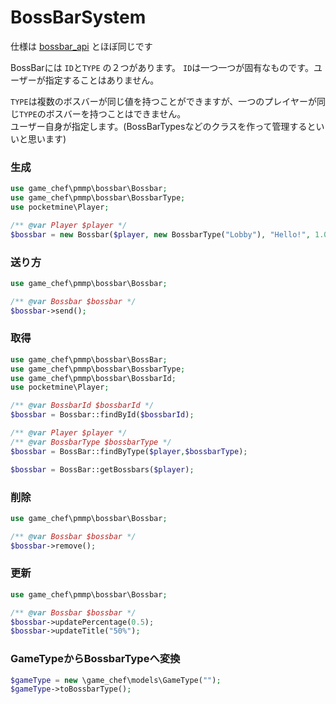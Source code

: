 # BossBarSystem
仕様は [bossbar_api](https://github.com/suinua/bossbar_api) とほぼ同じです

BossBarには `ID`と`TYPE` の２つがあります。
`ID`は一つ一つが固有なものです。ユーザーが指定することはありません。

`TYPE`は複数のボスバーが同じ値を持つことができますが、一つのプレイヤーが同じ`TYPE`のボスバーを持つことはできません。  
ユーザー自身が指定します。(BossBarTypesなどのクラスを作って管理するといいと思います)

### 生成
```php
use game_chef\pmmp\bossbar\Bossbar;
use game_chef\pmmp\bossbar\BossbarType;
use pocketmine\Player;

/** @var Player $player */
$bossbar = new Bossbar($player, new BossbarType("Lobby"), "Hello!", 1.0);
```

### 送り方
```php
use game_chef\pmmp\bossbar\Bossbar;

/** @var Bossbar $bossbar */
$bossbar->send();
```

### 取得
```php
use game_chef\pmmp\bossbar\BossBar;
use game_chef\pmmp\bossbar\BossbarType;
use game_chef\pmmp\bossbar\BossbarId;
use pocketmine\Player;

/** @var BossbarId $bossbarId */
$bossbar = Bossbar::findById($bossbarId);

/** @var Player $player */
/** @var BossbarType $bossbarType */
$bossbar = BossBar::findByType($player,$bossbarType);

$bossbar = BossBar::getBossbars($player);
```

### 削除
```php
use game_chef\pmmp\bossbar\Bossbar;

/** @var Bossbar $bossbar */
$bossbar->remove();
```

### 更新
```php
use game_chef\pmmp\bossbar\Bossbar;

/** @var Bossbar $bossbar */
$bossbar->updatePercentage(0.5);
$bossbar->updateTitle("50%");
```

### GameTypeからBossbarTypeへ変換
```php
$gameType = new \game_chef\models\GameType("");
$gameType->toBossbarType();
```
